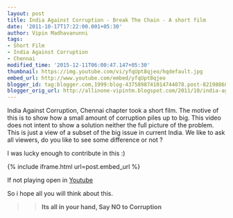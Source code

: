 ```yaml
---
layout: post
title: India Against Corruption - Break The Chain - A short film
date: '2011-10-17T17:22:00.001+05:30'
author: Vipin Madhavanunni
tags:
- Short Film
- India Against Corruption
- Chennai
modified_time: '2015-12-11T06:00:47.147+05:30'
thumbnail: https://img.youtube.com/vi/yfqUpt8qjeo/hqdefault.jpg
embed_url: http://www.youtube.com/embed/yfqUpt8qjeo
blogger_id: tag:blogger.com,1999:blog-4375898741014744078.post-8219886829073962348
blogger_orig_url: http://allinone-vipintm.blogspot.com/2011/10/india-against-corruption-chennai.html
---
```


India Against Corruption, Chennai chapter took a short film. The motive of 
this is to show how a small amount of corruption piles up to big. This video 
does not intent to show a solution neither the full picture of the problem. 
This is just a view of a subset of the  big issue in current India. We like to 
ask all viewers, do you like to see some difference or not ? 

I was lucky enough to contribute in this :) 

{% include iframe.html url=post.embed_url %}

If not playing open in  [Youtube](http://youtu.be/yfqUpt8qjeo) 

So i hope all you will think about this. 

>> **Its all in your hand, Say NO to Corruption** 

